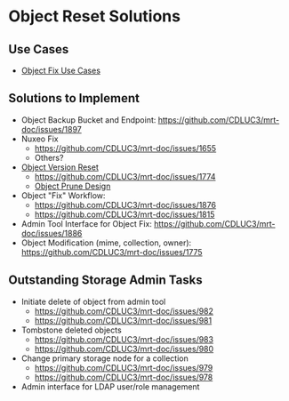# Object Reset Solutions

## Use Cases
- [Object Fix Use Cases](use_cases.md)

## Solutions to Implement
- Object Backup Bucket and Endpoint: https://github.com/CDLUC3/mrt-doc/issues/1897
- Nuxeo Fix
  - https://github.com/CDLUC3/mrt-doc/issues/1655
  - Others?
- [Object Version Reset](version_reset.md)
  - https://github.com/CDLUC3/mrt-doc/issues/1774
  - [Object Prune Design](prune.md)
- Object "Fix" Workflow:
  - https://github.com/CDLUC3/mrt-doc/issues/1876
  - https://github.com/CDLUC3/mrt-doc/issues/1815
- Admin Tool Interface for Object Fix: https://github.com/CDLUC3/mrt-doc/issues/1886
- Object Modification (mime, collection, owner): https://github.com/CDLUC3/mrt-doc/issues/1775

## Outstanding Storage Admin Tasks
- Initiate delete of object from admin tool
  - https://github.com/CDLUC3/mrt-doc/issues/982
  - https://github.com/CDLUC3/mrt-doc/issues/981 
- Tombstone deleted objects
  - https://github.com/CDLUC3/mrt-doc/issues/983
  - https://github.com/CDLUC3/mrt-doc/issues/980
- Change primary storage node for a collection
  - https://github.com/CDLUC3/mrt-doc/issues/979
  - https://github.com/CDLUC3/mrt-doc/issues/978
- Admin interface for LDAP user/role management

